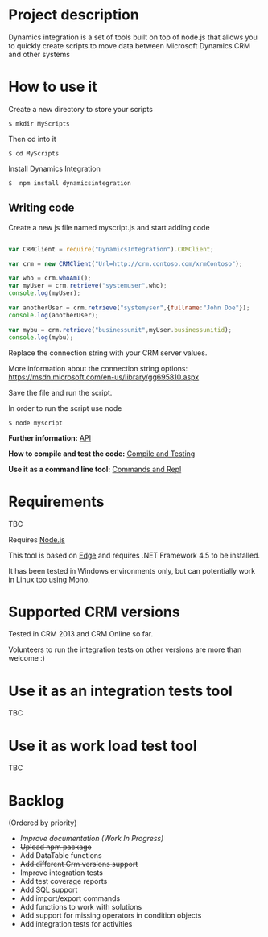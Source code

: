 # Project description

Dynamics integration is a set of tools built on top of node.js that allows you to quickly create scripts to move data between Microsoft Dynamics CRM and other systems

# How to use it
Create a new directory to store your scripts

```
$ mkdir MyScripts
```

Then cd into it
```
$ cd MyScripts
```

Install Dynamics Integration
```
$  npm install dynamicsintegration
```
## Writing code

Create a new js file named myscript.js and start adding code

``` javascript

var CRMClient = require("DynamicsIntegration").CRMClient;

var crm = new CRMClient("Url=http://crm.contoso.com/xrmContoso");

var who = crm.whoAmI();
var myUser = crm.retrieve("systemuser",who);
console.log(myUser);

var anotherUser = crm.retrieve("systemyser",{fullname:"John Doe"});
console.log(anotherUser);

var mybu = crm.retrieve("businessunit",myUser.businessunitid);
console.log(mybu);
```

Replace the connection string with your CRM server values.

More information about the connection string options: https://msdn.microsoft.com/en-us/library/gg695810.aspx

Save the file and run the script.

In order to run the script use node
```
$ node myscript
```

**Further information:** [API](doc/api.md)

**How to compile and test the code:** [Compile and Testing](doc/CompileAndTesting.md)

**Use it as a command line tool:** [Commands and Repl](doc/CommandsAndRepl.md)


# Requirements
TBC

Requires [Node.js](nodejs.org)

This tool is based on [Edge](https://github.com/tjanczuk/edge) and requires .NET Framework 4.5 to be installed.

It has been tested in Windows environments only, but can potentially work in Linux too using Mono.

# Supported CRM versions
Tested in CRM 2013 and CRM Online so far.

Volunteers to run the integration tests on other versions are more than welcome :)


# Use it as an integration tests tool
TBC

# Use it as work load test tool
TBC


# Backlog
(Ordered by priority)

* *Improve documentation (Work In Progress)*
* ~~Upload npm package~~
* Add DataTable functions
* ~~Add different Crm versions support~~
* ~~Improve integration tests~~
* Add test coverage reports
* Add SQL support
* Add import/export commands
* Add functions to work with solutions
* Add support for missing operators in condition objects
* Add integration tests for activities
